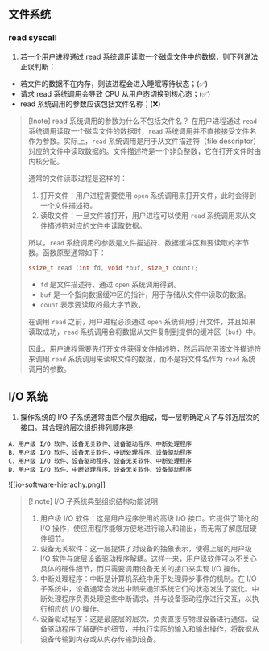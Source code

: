## 文件系统
### read syscall
1. 若一个用户进程通过 read 系统调用读取一个磁盘文件中的数据，则下列说法正误判断：
- 若文件的数据不在内存，则该进程会进入睡眠等待状态；(✅)
- 请求 read 系统调用会导致 CPU 从用户态切换到核心态；(✅)
- read 系统调用的参数应该包括文件名称；(❌)

>[!note] read 系统调用的参数为什么不包括文件名？
>在用户进程通过 `read` 系统调用读取一个磁盘文件的数据时，`read` 系统调用并不直接接受文件名作为参数。实际上，`read` 系统调用是用于从文件描述符（file descriptor）对应的文件中读取数据的。文件描述符是一个非负整数，它在打开文件时由内核分配。
>
>通常的文件读取过程是这样的：
>1. 打开文件：用户进程需要使用 `open` 系统调用来打开文件，此时会得到一个文件描述符。
>2. 读取文件：一旦文件被打开，用户进程可以使用 `read` 系统调用来从文件描述符对应的文件中读取数据。
>
>所以，`read` 系统调用的参数是文件描述符、数据缓冲区和要读取的字节数。函数原型通常如下：
>```c
>ssize_t read (int fd, void *buf, size_t count);
>```
>
>- `fd` 是文件描述符，通过 `open` 系统调用得到。
>- `buf` 是一个指向数据缓冲区的指针，用于存储从文件中读取的数据。
>- `count` 表示要读取的最大字节数。
>
>在调用 `read` 之前，用户进程必须通过 `open` 系统调用打开文件，并且如果读取成功，`read` 系统调用会将数据从文件复制到提供的缓冲区（`buf`）中。
>
>因此，用户进程需要先打开文件获得文件描述符，然后再使用该文件描述符来调用 `read` 系统调用来读取文件的数据，而不是将文件名作为 `read` 系统调用的参数。

## I/O 系统
1. 操作系统的 I/O 子系统通常由四个层次组成，每一层明确定义了与邻近层次的接口。其合理的层次组织排列顺序是:
```
A．用户级 I/O 软件、设备无关软件、设备驱动程序、中断处理程序
B．用户级 I/O 软件、设备无关软件、中断处理程序、设备驱动程序 
C．用户级 I/O 软件、设备驱动程序、设备无关软件、中断处理程序 
D．用户级 I/O 软件、中断处理程序、设备无关软件、设备驱动程序
```

![[io-software-hierachy.png]]

>[! note] I/O 子系统典型组织结构功能说明
>1. 用户级 I/O 软件：这是用户程序使用的高级 I/O 接口。它提供了简化的 I/O 操作，使应用程序能够方便地进行输入和输出，而无需了解底层硬件细节。
>2. 设备无关软件：这一层提供了对设备的抽象表示，使得上层的用户级 I/O 软件与底层设备驱动程序解耦。这样一来，用户级软件可以不关心具体的硬件细节，而只需要调用设备无关的接口来实现 I/O 操作。
>3. 中断处理程序：中断是计算机系统中用于处理异步事件的机制。在 I/O 子系统中，设备通常会发出中断来通知系统它们的状态发生了变化。中断处理程序负责处理这些中断请求，并与设备驱动程序进行交互，以执行相应的 I/O 操作。
>4. 设备驱动程序：这是最底层的层次，负责直接与物理设备进行通信。设备驱动程序了解硬件的细节，并执行实际的输入和输出操作，将数据从设备传输到内存或从内存传输到设备。
